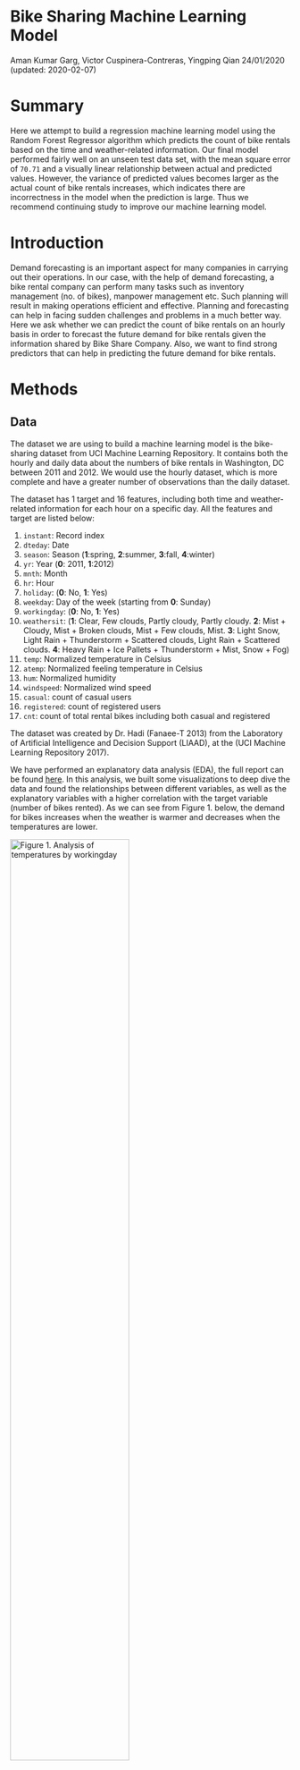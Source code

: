 Bike Sharing Machine Learning Model
================
Aman Kumar Garg, Victor Cuspinera-Contreras, Yingping Qian
24/01/2020 (updated: 2020-02-07)

# Summary

Here we attempt to build a regression machine learning model using the
Random Forest Regressor algorithm which predicts the count of bike
rentals based on the time and weather-related information. Our final
model performed fairly well on an unseen test data set, with the mean
square error of `70.71` and a visually linear relationship between
actual and predicted values. However, the variance of predicted values
becomes larger as the actual count of bike rentals increases, which
indicates there are incorrectness in the model when the prediction is
large. Thus we recommend continuing study to improve our machine
learning model.

# Introduction

Demand forecasting is an important aspect for many companies in carrying
out their operations. In our case, with the help of demand forecasting,
a bike rental company can perform many tasks such as inventory
management (no. of bikes), manpower management etc. Such planning will
result in making operations efficient and effective. Planning and
forecasting can help in facing sudden challenges and problems in a much
better way. Here we ask whether we can predict the count of bike rentals
on an hourly basis in order to forecast the future demand for bike
rentals given the information shared by Bike Share Company. Also, we
want to find strong predictors that can help in predicting the future
demand for bike rentals.

# Methods

## Data

The dataset we are using to build a machine learning model is the
bike-sharing dataset from UCI Machine Learning Repository. It contains
both the hourly and daily data about the numbers of bike rentals in
Washington, DC between 2011 and 2012. We would use the hourly dataset,
which is more complete and have a greater number of observations than
the daily dataset.

The dataset has 1 target and 16 features, including both time and
weather-related information for each hour on a specific day. All the
features and target are listed below:

1.  `instant`: Record index  
2.  `dteday`: Date  
3.  `season`: Season (**1**:spring, **2**:summer, **3**:fall,
    **4**:winter)  
4.  `yr`: Year (**0**: 2011, **1**:2012)  
5.  `mnth`: Month  
6.  `hr`: Hour  
7.  `holiday`: (**0**: No, **1**: Yes)  
8.  `weekday`: Day of the week (starting from **0**: Sunday)  
9.  `workingday`: (**0**: No, **1**: Yes)  
10. `weathersit`: (**1**: Clear, Few clouds, Partly cloudy, Partly
    cloudy. **2**: Mist + Cloudy, Mist + Broken clouds, Mist + Few
    clouds, Mist. **3**: Light Snow, Light Rain + Thunderstorm +
    Scattered clouds, Light Rain + Scattered clouds. **4**: Heavy Rain +
    Ice Pallets + Thunderstorm + Mist, Snow + Fog)  
11. `temp`: Normalized temperature in Celsius  
12. `atemp`: Normalized feeling temperature in Celsius  
13. `hum`: Normalized humidity  
14. `windspeed`: Normalized wind speed  
15. `casual`: count of casual users  
16. `registered`: count of registered users  
17. `cnt`: count of total rental bikes including both casual and
    registered

The dataset was created by Dr. Hadi (Fanaee-T 2013) from the Laboratory
of Artificial Intelligence and Decision Support (LIAAD), at the (UCI
Machine Learning Repository 2017).

We have performed an explanatory data analysis (EDA), the full report
can be found
[here](https://github.com/UBC-MDS/DSCI_522_Group_409/blob/master/eda/EDA_summary.md).
In this analysis, we built some visualizations to deep dive the data and
found the relationships between different variables, as well as the
explanatory variables with a higher correlation with the target variable
(number of bikes rented). As we can see from Figure 1. below, the demand
for bikes increases when the weather is warmer and decreases when the
temperatures are
lower.

<div class="figure">

<img src="../img/fig_2b_workingday.png" alt="Figure 1. Analysis of temperatures by workingday" width="65%" />

<p class="caption">

Figure 1. Analysis of temperatures by workingday

</p>

</div>

Another visualization we want to point out is the heatmap outlining how
the day of week and hour of day affect the count of bike rental. We
found that people use bike rentals mainly for work and school on
weekdays showing the peak of the demand in two times of the day.
Besides, people use rental bikes between 11 am and 4 pm during
weekends.

<div class="figure">

<img src="../img/fig_3_hr.png" alt="Figure 2. Analysis per hour and weekday" width="70%" />

<p class="caption">

Figure 2. Analysis per hour and weekday

</p>

</div>

The correlation matrix between features, including the target variable,
is shown
below.

<div class="figure">

<img src="../img/fig_5_corr.png" alt="Figure 3. Correlation matrix" width="70%" />

<p class="caption">

Figure 3. Correlation matrix

</p>

</div>

## Analysis

The [Random Forest
Regressor](https://scikit-learn.org/stable/modules/generated/sklearn.ensemble.RandomForestRegressor.html)
from Scikit-learn (Pedregosa et al. 2011) was used as the final model to
build a regression model to predict the count of bike rentals on an
hourly basis. The original dataset has the categorical features
preprocessed using label encoding and numerical features preprocessed
using
[MinMaxScalar](https://scikit-learn.org/stable/modules/generated/sklearn.preprocessing.MinMaxScaler.html)
from Scikit-learn (Pedregosa et al. 2011). In order to not violate the
golden rule of machine learning, we decided to de-normalize the
numerical features before train and test data splitting and apply
feature scaling afterwards in our modelling process. We also changed
`holiday` and `workingday` to
[OneHotEncoding](https://scikit-learn.org/stable/modules/generated/sklearn.preprocessing.OneHotEncoder.html)
from Scikit-learn (Pedregosa et al. 2011).

All variables included in the original dataset, except `instant`,
`dteday`, `yr`, `casual` and `registered`, were used to fit the training
data. The hyperparameters (i.e. ‘max\_depth’ and ‘n\_estimators’) were
chosen used 5-fold cross-validation with mean squared error as the
regression metric.

The R (R Core Team 2019) and Python (Van Rossum and Drake 2009)
programming langues and the following R and Python packages were used to
perform the analysis: caret (Jed Wing et al. 2019), docop (de Jonge
2018), knitr (Xie 2014), tidyverse (Wickham 2017), pandas (McKinney and
others 2010), scikit-learn (Pedregosa et al. 2011), altair (Sievert
2018), scipy (Virtanen et al. 2019), numpy (Oliphant 2006), docop
(Keleshev 2014), os (Van Rossum and Drake 2009), ast (Van Rossum and
Drake 2009), seaborn (Waskom 2020), kabelextra (Zhu 2019). The code used
to perform the analysis and create this report can be found
[here](https://github.com/UBC-MDS/DSCI_522_Group_409).

# Results & Discussion

To make the prediction model, it is required to test different models
and check which model fits best. There are several methods available to
check which model is best suited for the bike rental data. For this
problem, we have used `mean_squared_error` and calculated the error for
both training and testing error as shown below. Moreover, we have also
tuned hyperparameters to get the best model with the best
hyperparameters.

<table class="table table-striped" style="width: auto !important; margin-left: auto; margin-right: auto;">

<caption>

Table 1. Training and Testing error for k-nearest neighbors,
RandomForest and Linear Regression.

</caption>

<thead>

<tr>

<th style="text-align:right;">

index

</th>

<th style="text-align:left;">

Model

</th>

<th style="text-align:right;">

Train.Error

</th>

<th style="text-align:right;">

Test.Error

</th>

<th style="text-align:right;">

Train.r2.score

</th>

<th style="text-align:right;">

Test.r2.score

</th>

<th style="text-align:left;">

Best.Parameters

</th>

<th style="text-align:right;">

Computational.Time..sec.

</th>

</tr>

</thead>

<tbody>

<tr>

<td style="text-align:right;">

0

</td>

<td style="text-align:left;">

LinearRegression

</td>

<td style="text-align:right;">

147.91

</td>

<td style="text-align:right;">

145.61

</td>

<td style="text-align:right;">

0.34

</td>

<td style="text-align:right;">

0.35

</td>

<td style="text-align:left;">

{‘normalize’: False}

</td>

<td style="text-align:right;">

0.09

</td>

</tr>

<tr>

<td style="text-align:right;">

0

</td>

<td style="text-align:left;">

KNN

</td>

<td style="text-align:right;">

72.19

</td>

<td style="text-align:right;">

78.43

</td>

<td style="text-align:right;">

0.84

</td>

<td style="text-align:right;">

0.81

</td>

<td style="text-align:left;">

{‘n\_neighbors’: 15}

</td>

<td style="text-align:right;">

1.51

</td>

</tr>

<tr>

<td style="text-align:right;">

0

</td>

<td style="text-align:left;">

RandomForest

</td>

<td style="text-align:right;">

63.88

</td>

<td style="text-align:right;">

70.71

</td>

<td style="text-align:right;">

0.88

</td>

<td style="text-align:right;">

0.85

</td>

<td style="text-align:left;">

{‘max\_depth’: 10, ‘n\_estimators’: 50}

</td>

<td style="text-align:right;">

127.88

</td>

</tr>

</tbody>

</table>

As we can see above, `RandomForest` from Scikit-learn (Pedregosa et al.
2011) is the best model with minimum training and testing error. By
hyperparameter tuning, we get best hyper parameters as
`{'max_depth': 10, 'n_estimators': 50}`.

It is possible to see the feature importance through random forest
regression. We have plotted the feature importance for all the features
as shown
below.

<div class="figure">

<img src="../result/feature_importance.png" alt="Figure 4: The plot for importance for predictors." width="85%" />

<p class="caption">

Figure 4: The plot for importance for predictors.

</p>

</div>

The variable `hr` is the most important feature to predict bike
ridership. The second most important feature is `temp`. It is also
interesting to know if it is a working day or not which also matters in
predicting the number of bike rentals.

In order to visualize the results, we also plotted the point graph
between actual rides and predicted rides. The predicted rides are from
test data set using the best model,
`RandomForest`.

<div class="figure">

<img src="../result/fig_result.png" alt="Figure 5: The plot for predicted and actual rides" width="85%" />

<p class="caption">

Figure 5: The plot for predicted and actual rides

</p>

</div>

The relationship is looking very linear which means that predicted
values are close to the actual values. The model can be used to predict
the ridership in the future given the input features.

In order to improve our model further, we can perform more feature
engineering and can potentially use One hot encoding instead of Label
encoding on features such as week day and seasons. Then, we can check if
there is an improvement in the training and testing errors.

# References

<div id="refs" class="references">

<div id="ref-docoptr">

de Jonge, Edwin. 2018. *Docopt: Command-Line Interface Specification
Language*. <https://CRAN.R-project.org/package=docopt>.

</div>

<div id="ref-hadi">

Fanaee-T, Hadi. 2013. “Bike Sharing Dataset Data Set.” University of
Porto, INESC Porto, Campus da FEUP, Rua Dr. Roberto Frias, 378, 4200 -
465 Porto, Portugal: Laboratory of Artificial Intelligence; Decision
Support (LIAAD); Machine, Learning Repository, UCI.
<https://archive.ics.uci.edu/ml/datasets/bike+sharing+dataset>.

</div>

<div id="ref-caret">

Jed Wing, Max Kuhn. Contributions from, Steve Weston, Andre Williams,
Chris Keefer, Allan Engelhardt, Tony Cooper, Zachary Mayer, et al. 2019.
*Caret: Classification and Regression Training*.
<https://CRAN.R-project.org/package=caret>.

</div>

<div id="ref-docopt">

Keleshev, Vladimir. 2014. *Docopt: Command-Line Interface Description
Language*. <https://github.com/docopt/docopt>.

</div>

<div id="ref-pandas">

McKinney, Wes, and others. 2010. “Data Structures for Statistical
Computing in Python.” In *Proceedings of the 9th Python in Science
Conference*, 445:51–56. Austin, TX.

</div>

<div id="ref-numpy">

Oliphant, Travis E. 2006. *A Guide to Numpy*. Vol. 1. Trelgol Publishing
USA.

</div>

<div id="ref-scikit">

Pedregosa, F., G. Varoquaux, A. Gramfort, V. Michel, B. Thirion, O.
Grisel, M. Blondel, et al. 2011. “Scikit-Learn: Machine Learning in
Python.” *Journal of Machine Learning Research* 12: 2825–30.

</div>

<div id="ref-r">

R Core Team. 2019. *R: A Language and Environment for Statistical
Computing*. Vienna, Austria: R Foundation for Statistical Computing.
<https://www.R-project.org/>.

</div>

<div id="ref-altair">

Sievert, Jacob VanderPlas AND Brian E. Granger AND Jeffrey Heer AND
Dominik Moritz AND Kanit Wongsuphasawat AND Arvind Satyanarayan AND
Eitan Lees AND Ilia Timofeev AND Ben Welsh AND Scott. 2018. “Altair:
Interactive Statistical Visualizations for Python.” *The Journal of Open
Source Software* 3 (32). <http://idl.cs.washington.edu/papers/altair>.

</div>

<div id="ref-uic_repo">

UCI Machine Learning Repository. 2017. University of California, Irvine,
School of Information; Computer Sciences.
<http://archive.ics.uci.edu/ml>.

</div>

<div id="ref-python">

Van Rossum, Guido, and Fred L. Drake. 2009. *Python 3 Reference Manual*.
Scotts Valley, CA: CreateSpace.

</div>

<div id="ref-scipy">

Virtanen, Pauli, Ralf Gommers, Travis E. Oliphant, Matt Haberland, Tyler
Reddy, David Cournapeau, Evgeni Burovski, et al. 2019. “SciPy
1.0–Fundamental Algorithms for Scientific Computing in Python.” *arXiv
E-Prints*, July, arXiv:1907.10121.

</div>

<div id="ref-seaborn">

Waskom, Michael. 2020. *Seaborn: Statistical Data Visualization*.
<https://seaborn.pydata.org>.

</div>

<div id="ref-tidyverse">

Wickham, Hadley. 2017. *Tidyverse: Easily Install and Load the
’Tidyverse’*. <https://CRAN.R-project.org/package=tidyverse>.

</div>

<div id="ref-knitr">

Xie, Yihui. 2014. “Knitr: A Comprehensive Tool for Reproducible Research
in R.” In *Implementing Reproducible Computational Research*, edited by
Victoria Stodden, Friedrich Leisch, and Roger D. Peng. Chapman;
Hall/CRC. <http://www.crcpress.com/product/isbn/9781466561595>.

</div>

<div id="ref-kable">

Zhu, Hao. 2019. *KableExtra: Construct Complex Table with ’Kable’ and
Pipe Syntax*.
<https://cran.r-project.org/web/packages/kableExtra/index.html>.

</div>

</div>
